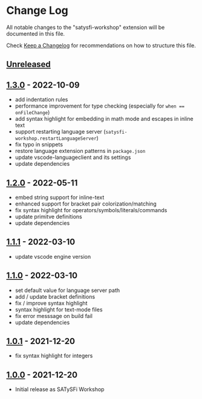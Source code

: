 # Change Log
All notable changes to the "satysfi-workshop" extension will be documented in this file.

Check [Keep a Changelog](http://keepachangelog.com/) for recommendations on how to structure this file.

## [Unreleased]

## [1.3.0] - 2022-10-09
- add indentation rules
- performance improvement for type checking (especially for `when == onFileChange`)
- add syntax highlight for embedding in math mode and escapes in inline text
- support restarting language server (`satysfi-workshop.restartLanguageServer`)
- fix typo in snippets
- restore language extension patterns in `package.json`
- update vscode-languageclient and its settings
- update dependencies

## [1.2.0] - 2022-05-11
- embed string support for inline-text
- enhanced support for bracket pair colorization/matching
- fix syntax highlight for operators/symbols/literals/commands
- update primitve definitions
- update dependencies

## [1.1.1] - 2022-03-10
- update vscode engine version

## [1.1.0] - 2022-03-10
- set default value for language server path
- add / update bracket definitions
- fix / improve syntax highlight
- syntax highlight for text-mode files
- fix error messsage on build fail
- update dependencies

## [1.0.1] - 2021-12-20
- fix syntax highlight for integers

## [1.0.0] - 2021-12-20
- Initial release as SATySFi Workshop

[Unreleased]: https://github.com/pickoba/satysfi-workshop/compare/v1.2.0...HEAD
[1.3.0]: https://github.com/pickoba/satysfi-workshop/compare/v1.2.0...v1.3.0
[1.2.0]: https://github.com/pickoba/satysfi-workshop/compare/v1.1.1...v1.2.0
[1.1.1]: https://github.com/pickoba/satysfi-workshop/compare/v1.1.0...v1.1.1
[1.1.0]: https://github.com/pickoba/satysfi-workshop/compare/v1.0.1...v1.1.0
[1.0.1]: https://github.com/pickoba/satysfi-workshop/compare/v1.0.0...v1.0.1
[1.0.0]: https://github.com/pickoba/satysfi-workshop/releases/tag/v1.0.0
